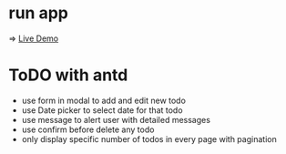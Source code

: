 # run app
 => <a href="https://peppy-beijinho-d28de6.netlify.app/"> Live Demo </a>

# ToDO with antd

- use form in modal to add and edit new todo
- use Date picker to select date for that todo
- use message to alert user with detailed messages
- use confirm before delete any todo
- only display specific number of todos in every page with pagination

